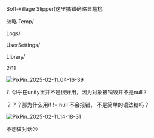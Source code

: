 Soft-Village Slipper(这里搞错确略显尴尬

忽略
Temp/

Logs/

UserSettings/

Library/



2/11

![PixPin_2025-02-11_04-16-39](./Assets/snip/PixPin_2025-02-11_04-16-39.gif)







?. 似乎在unity里并不是很好用，因为对象被销毁并不是null？

？？？那为什么用if != null 不会报错， 不是简单的语法糖吗？

![PixPin_2025-02-11_14-18-31](./Assets/snip/PixPin_2025-02-11_14-18-31.gif)

不想做对话😣
